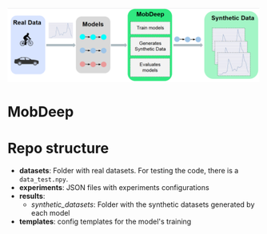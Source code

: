![img](mobdeep.png)

# MobDeep

# Repo structure

- **datasets**: Folder with real datasets. For testing the code, there is a ``data_test.npy``.
- **experiments**: JSON files with experiments configurations
- **results**:
    - *synthetic_datasets*: Folder with the synthetic datasets generated by each model
- **templates**: config templates for the model's training
